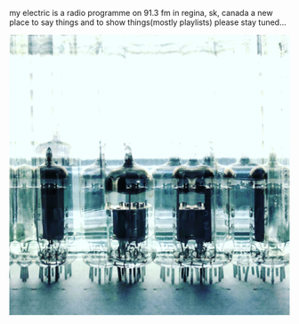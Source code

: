 
my electric is a radio programme on 91.3 fm in regina, sk, canada
a new place to say things and to show things(mostly playlists)
    please stay tuned...

![site banner](images/site_img2.jpg)
